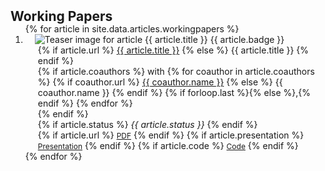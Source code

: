 <h2 id="publications" style="margin: 2px 0px -15px;">Working Papers</h2>

<div class="publications">
  <ol class="bibliography">
    {% for article in site.data.articles.workingpapers %}
    <li>
      <div class="pub-row">
        <div class="col-sm-3 abbr" style="position: relative;padding-right: 15px;padding-left: 15px;">
          <img alt="Teaser image for article {{ article.title }}" src="assets/files/articles/{{ article.id }}/{{ article.teaser }}" class="teaser img-fluid z-depth-1">
          <abbr class="badge">{{ article.badge }}</abbr>
        </div>
        <div class="col-sm-9" style="position: relative;padding-right: 15px;padding-left: 20px;">
          <div class="title">
            {% if article.url %}
            <a href="{{ article.url }}" target="_blank" rel="noopener">{{ article.title }}</a>
            {% else %}
            {{ article.title }}
            {% endif %}
          </div>
          <div class="author">
            {% if article.coauthors %}
            with
              {% for coauthor in article.coauthors %}
              {% if coauthor.url %}
              <a href="{{ coauthor.url }}" target="_blank" rel="noopener">{{ coauthor.name }}</a>
              {% else %}
              {{ coauthor.name }}
              {% endif %}
              {% if forloop.last %}{% else %},{% endif %}
              {% endfor %}
              <br>
            {% endif %}
          </div>
          <div class="periodical">
            {% if article.status %}
            <em>{{ article.status }}</em>
            {% endif %}
          </div>
          <div class="links">
            {% if article.url %}
            <a href="{{ article.url }}" class="btn btn-sm z-depth-0" role="button" target="_blank" rel="noopener" style="font-size:12px;">PDF</a>
            {% endif %}
            {% if article.presentation %}
            <a href="{{ site.baseurl }}/assets/files/articles/{{ article.id }}/{{ article.presentation }}" class="btn btn-sm z-depth-0" role="button" target="_blank" rel="noopener" style="font-size:12px;">Presentation</a>
            {% endif %}
            {% if article.code %}
            <a href="{{ article.code }}" class="btn btn-sm z-depth-0" role="button" target="_blank" rel="noopener" style="font-size:12px;">Code</a>
            {% endif %}
          </div>
        </div>
      </div>
    </li>
    {% endfor %}
  </ol>
</div>